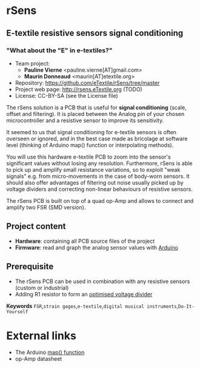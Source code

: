 # rSens
## E-textile resistive sensors signal conditioning
### "What about the "E" in e-textiles?"

- Team project:
    - **Pauline Vierne** <pauline.vierne[AT]gmail.com>
    - **Maurin Donneaud** <maurin[AT]etextile.org>
- Repository: https://github.com/eTextile/rSens/tree/master
- Project web page: http://rsens.eTextile.org (TODO)
- License: CC-BY-SA (see the License file)


The rSens solution is a PCB that is useful for **signal conditioning** (scale, offset and filtering). It is placed between the Analog pin of your chosen microcontroller and a resistive sensor to improve its sensitivity.

It seemed to us that signal conditioning for e-textile sensors is often overseen or ignored, and in the best case made as bricolage at software level (thinking of Arduino map() function or interpolating methods).

You will use this hardware e-textile PCB to zoom into the sensor's significant values without losing any resolution. Furthermore, rSens is able to pick up and amplify small resistance variations, so to exploit "weak signals" e.g. from micro-movements in the case of body-worn sensors.
It should also offer advantages of filtering out noise usually picked up by voltage dividers and correcting non-linear behaviours of resistive sensors.

The rSens PCB is built on top of a quad op-Amp and allows to connect and amplify two FSR (SMD version).

## Project content
- **Hardware**: containing all PCB source files of the project
- **Firmware**: read and graph the analog sensor values with [Arduino](https://www.arduino.cc/)

## Prerequisite
- The rSens PCB can be used in combination with any resistive sensors (custom or industrial)
- Adding R1 resistor to form an [optimised voltage divider](./Hardware#prerequisite)

**Keywords** `FSR`,`strain gages`,`e-textile`,`digital musical instruments`,`Do-It-Yourself`

# External links
- The Arduino [map() function](https://www.arduino.cc/reference/en/language/functions/math/map/)
- op-Amp datasheet

